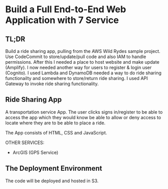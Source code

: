 # Build a Full End-to-End Web Application with 7 Service


## TL;DR
Build a ride sharing app, pulling from the AWS Wild Rydes sample project. Use CodeCommit to store/update/pull code and also IAM to handle permissions. After this I needed a place to host website and make update (Amplify). I now needed another way for users to register & login user (Cognito). I used Lambda and DynamoDB needed a way to do ride sharing functionailty and somewhere to store/return ride sharing. I used API Gateway to invoke ride sharing functionality. 

## Ride Sharing App
A transportation service App.  The user clicks signs in/register to be able to access the app which they would know be able to allow or deny access to locate where they are to be able to place a ride. 

The App consists of HTML, CSS and JavaScript.

OTHER SERVICES:
-  ArcGIS (GPS Service)

## The Deployment Environment
The code will be deployed and hosted in S3.


